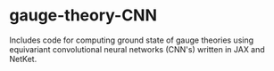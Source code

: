 # gauge-theory-CNN
Includes code for computing ground state of gauge theories using 
equivariant convolutional neural networks (CNN's) written in JAX and NetKet. 
